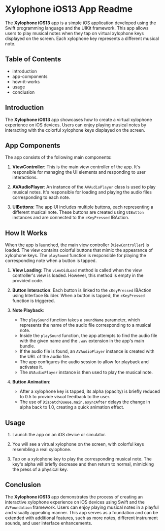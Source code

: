 # Xylophone iOS13 App Readme

The **Xylophone iOS13** app is a simple iOS application developed using the Swift programming language and the UIKit framework. This app allows users to play musical notes when they tap on virtual xylophone keys displayed on the screen. Each xylophone key represents a different musical note.

## Table of Contents

- introduction
- app-components
- how-it-works
- usage
- conclusion

## Introduction

The **Xylophone iOS13** app showcases how to create a virtual xylophone experience on iOS devices. Users can enjoy playing musical notes by interacting with the colorful xylophone keys displayed on the screen.

## App Components

The app consists of the following main components:

1. **ViewController**: This is the main view controller of the app. It's responsible for managing the UI elements and responding to user interactions.

2. **AVAudioPlayer**: An instance of the `AVAudioPlayer` class is used to play musical notes. It's responsible for loading and playing the audio files corresponding to each note.

3. **UIButtons**: The app UI includes multiple buttons, each representing a different musical note. These buttons are created using `UIButton` instances and are connected to the `cKeyPressed` IBAction.

## How It Works

When the app is launched, the main view controller (`ViewController`) is loaded. The view contains colorful buttons that mimic the appearance of xylophone keys. The `playSound` function is responsible for playing the corresponding note when a button is tapped.

1. **View Loading**: The `viewDidLoad` method is called when the view controller's view is loaded. However, this method is empty in the provided code.

2. **Button Interaction**: Each button is linked to the `cKeyPressed` IBAction using Interface Builder. When a button is tapped, the `cKeyPressed` function is triggered.

3. **Note Playback**:
    - The `playSound` function takes a `soundName` parameter, which represents the name of the audio file corresponding to a musical note.
    - Inside the `playSound` function, the app attempts to find the audio file with the given name and the `.wav` extension in the app's main bundle.
    - If the audio file is found, an `AVAudioPlayer` instance is created with the URL of the audio file.
    - The app configures the audio session to allow for playback and activates it.
    - The `AVAudioPlayer` instance is then used to play the musical note.

4. **Button Animation**:
    - After a xylophone key is tapped, its alpha (opacity) is briefly reduced to 0.5 to provide visual feedback to the user.
    - The use of `DispatchQueue.main.asyncAfter` delays the change in alpha back to 1.0, creating a quick animation effect.

## Usage

1. Launch the app on an iOS device or simulator.

2. You will see a virtual xylophone on the screen, with colorful keys resembling a real xylophone.

3. Tap on a xylophone key to play the corresponding musical note. The key's alpha will briefly decrease and then return to normal, mimicking the press of a physical key.

## Conclusion

The **Xylophone iOS13** app demonstrates the process of creating an interactive xylophone experience on iOS devices using Swift and the `AVFoundation` framework. Users can enjoy playing musical notes in a playful and visually appealing manner. This app serves as a foundation and can be extended with additional features, such as more notes, different instrument sounds, and user interface enhancements.
